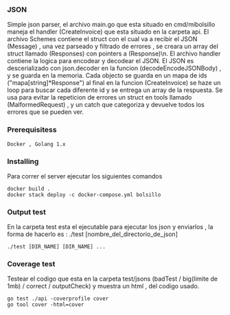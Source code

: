 ### JSON 

Simple json parser, el archivo main.go que esta situado en cmd/mibolsillo maneja el handler (CreateInvoice) que esta situado en la carpeta api.
El archivo Schemes contiene el struct con el cual va a recibir el JSON (Message) , una vez parseado y filtrado de errores , se creara un array del struct llamado (Responses) con pointers a (Response)\n.
El archivo handler contiene la logica para encodear y decodear el JSON.
El JSON es descerializado con json.decoder en la funcion (decodeEncodeJSONBody) , y se guarda en la memoria. Cada objecto se guarda en un mapa de ids ("mapa[string]*Response") al final en la funcion (CreateInvoice) se haze un loop para buscar cada diferente id y se entrega un array de la respuesta.
Se usa para evitar la repeticion de errores un struct en tools llamado (MalformedRequest) , y un catch que categoriza y devuelve todos los errores que se pueden ver.

### Prerequisitess

```
Docker , Golang 1.x  
```

### Installing

Para correr el server ejecutar los siguientes comandos
```
docker build .
docker stack deploy -c docker-compose.yml bolsillo
```

### Output test 
En la carpeta test esta el ejecutable para ejecutar los json y enviarlos , la forma de hacerlo es : ./test [nombre_del_directorio_de_json]
 ```
 ./test [DIR_NAME] [DIR_NAME] ...
```

### Coverage test

Testear el codigo que esta en la carpeta test/jsons (badTest / big(limite de 1mb) / correct / outputCheck) y muestra un html , del codigo usado. 

```
go test ./api -coverprofile cover
go tool cover -html=cover
```